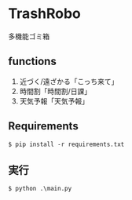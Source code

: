 # TrashRobo

多機能ゴミ箱

## functions

1. 近づく/遠ざかる「こっち来て」
2. 時間割「時間割/日課」
3. 天気予報「天気予報」

## Requirements

```shell
$ pip install -r requirements.txt
```

## 実行

```shell
$ python .\main.py
```
